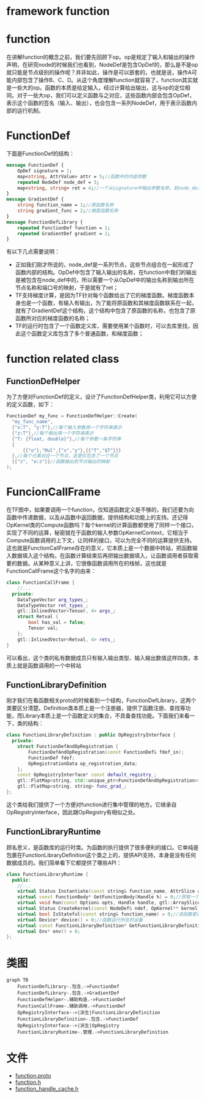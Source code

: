 framework function
===

# function

在讲解function的概念之前，我们要先回顾下op。op是规定了输入和输出的操作声明，在研究node的时候我们也看到，NodeDef是包含OpDef的，那么是不是op就只能是节点级别的操作呢？并非如此，操作是可以嵌套的，也就是说，操作A可能内部包含了操作B、C、D。从这个角度理解function就容易了，function其实就是一些大的op。函数的本质是给定输入，经过计算给出输出，这与op的定位相同。对于一些大op，我们可以定义函数与之对应，这些函数内部会包含OpDef，表示这个函数的签名（输入、输出），也会包含一系列NodeDef，用于表示函数内部的运行机制。

# FunctionDef

下面是FunctionDef的结构：
```protobuf
message FunctionDef {
    OpDef signature = 1;
    map<string, AttrValue> attr = 5;//函数中的内部参数
    repeated NodeDef node_def = 3;
    map<string, string> ret = 4;//一个从signature中输出参数名称，到node_def的输出的映射
}
message GradientDef {
    string function_name = 1;//原函数名称
    string gradient_func = 2;//梯度函数名称
}
message FunctionDefLibrary {
    repeated FunctionDef function = 1;
    repeated GradientDef gradient = 2;
}
```
有以下几点需要说明：

* 正如我们刚才所说的，node_def是一系列节点，这些节点组合在一起形成了函数内部的结构。OpDef中包含了输入输出的名称，在function中我们的输出是被包含在node_def中的，所以需要一个从OpDef中的输出名称到输出所在节点名称和端口号的映射，于是就有了ret；
* TF支持梯度计算，是因为TF针对每个函数给出了它的梯度函数。梯度函数本身也是一个函数，有输入有输出，为了能将原函数和其梯度函数联系在一起，就有了GradientDef这个结构，这个结构中包含了原函数的名称，也包含了原函数所对应的梯度函数的名称；
* TF的运行时包含了一个函数定义库，需要使用某个函数时，可以去库里找，因此这个函数定义库包含了多个普通函数，和梯度函数；

# function related class

## FunctionDefHelper
为了方便对FunctionDef的定义，设计了FunctionDefHelper类，利用它可以方便的定义函数，如下：
```c++
FunctionDef my_func = FunctionDefHelper::Create(
  "my_func_name",
  {"x:T", "y:T"},//每个输入参数用一个字符串表示
  {"z:T"},//每个输出用一个字符串表示
  {"T: {float, double}"},//每个参数一条字符串
  {
      {{"o"},"Mul",{"x","y"},{{"T","$T"}}}
  },//每个元素对应一个节点，这里仅包含了一个节点
  {{"z", "o:z"}}//函数输出到节点输出的映射
);
```
# FuncionCallFrame
在TF图中，如果要调用一个function，仅知道函数定义是不够的，我们还要为向函数中传递数据，以及从函数中返回数据，提供结构和功能上的支持。还记得OpKernel类的Compute函数吗？每个kernel的计算函数都使用了同样一个接口，实现了不同的运算，秘密就在于函数的输入参数OpKernelContext，它相当于Compute函数调用的上下文，让同样的接口，可以为完全不同的运算提供支持。这也就是FunctionCallFrame存在的意义，它本质上是一个数据中转站，把函数输入数据填入这个结构，在函数计算结束后再把输出数据填入，让函数调用者获取需要的数据。从某种意义上讲，它很像函数调用所在的栈帧，这也就是FunctionCallFrame这个名字的由来：

```c++
class FunctionCallFrame {
    //...
  private:
    DataTypeVector arg_types_;
    DataTypeVector ret_types_;
    gtl::InlinedVector<Tensor, 4> args_;
    struct Retval {
        bool has_val = false;
        Tensor val;
    };
    gtl::InlinedVector<Retval, 4> rets_;
}
```
可以看出，这个类的私有数据成员只有输入输出类型、输入输出数值这样四类，本质上就是函数调用的一个中转站

## FunctionLibraryDefinition

刚才我们在看函数相关proto的时候看到一个结构，FunctionDefLibrary，这两个类要区分清楚。Definition类本质上是一个注册器，提供了函数注册、查找等功能，而Library本质上是一个函数定义的集合，不具备查找功能。下面我们来看一下，类的结构：
```c++
class FunctionLibraryDefinition : public OpRegistryInterface {
  private:
    struct FunctionDefAndOpRegistration {
        FunctionDefAndOpRegistration(const FunctionDef& fdef_in);
        FunctionDef fdef;
        OpRegistrationData op_registration_data;
    };
    const OpRegistryInterface* const default_registry_;
    gtl::FlatMap<string, std::unique_ptr<FunctionDefAndOpRegistration>> function_defs_;
    gtl::FlatMap<string, string> func_grad_;
};
```
这个类给我们提供了一个方便对function进行集中管理的地方。它继承自OpRegistryInterface，因此跟OpRegistry有相似之处。

## FunctionLibraryRuntime

顾名思义，是函数库的运行时类。为函数的执行提供了很多便利的接口。它单纯是包裹在FunctionLibraryDefinition这个类之上的，提供API支持，本身是没有任何数据成员的。我们简单看下它都提供了哪些API：

```c++
class FunctionLibraryRuntime {
  public:
    //...
    virtual Status Instantiate(const string& function_name, AttrSlice attrs, Handle* handle) = 0;//用参数实例化一个函数
    virtual const FunctionBody* GetFunctionBody(Handle h) = 0;//获取一个已经实例化了的函数的函数体
    virtual void Run(const Option& opts, Handle handle, gtl::ArraySlice<Tensor> args, std::vector<Tensor>* rets, DoneCallback done) = 0;//异步的调用一个使用handle标识的函数
    virtual Status CreateKernel(const NodeDef& ndef, OpKernel** kernel) = 0;//给定ndef，创造一个kernel
    virtual bool IsStateful(const string& function_name) = 0;//该函数是否是带有状态的
    virtual Device* device() = 0;//函数运行所在的设备
    virtual const FunctionLibraryDefinition* GetFunctionLibraryDefinition() const = 0;
    virtual Env* env() = 0;
};
```

# 类图

```mermaid
graph TB
    FunctionDefLibrary-.包含.->FunctionDef
    FunctionDefLibrary-.包含.->GradientDef
    FunctionDefHelper-.辅助构造.->FunctionDef
    FunctionCallFrame-.辅助调用.->FunctionDef
    OpRegistryInterface-->|派生|FunctionLibraryDefinition
    FunctionLibraryDefinition-.包含.->FunctionDef
    OpRegistryInterface-->|派生|OpRegistry
    FunctionLibraryRuntime-.管理.->FunctionLibraryDefinition
```

# 文件

* [function.proto](../tensorflow/core/framework/function.proto)
* [function.h](../tensorflow/core/framework/function.h)
* [function_handle_cache.h](../tensorflow/core/framework/function_handle_cache.h)

